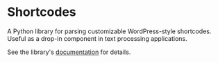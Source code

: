 
# Shortcodes

A Python library for parsing customizable WordPress-style shortcodes. Useful as a drop-in component in text processing applications.

See the library's [documentation][docs] for details.

[docs]: http://mulholland.xyz/dev/shortcodes/
